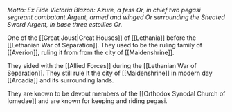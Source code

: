 _Motto: Ex Fide Victoria
Blazon: Azure, a fess Or, in chief two pegasi segreant combatant Argent, armed and winged Or surrounding the Sheated Sword Argent, in base three estoilles Or._

One of the [[Great Joust|Great Houses]] of [[Lethania]] before the [[Lethanian War of Separation]]. They used to be the ruling family of [[Averion]], ruling it from from the city of [[Maidenshrine]].

They sided with the [[Allied Forces]] during the [[Lethanian War of Separation]]. They still rule It the city of [[Maidenshrine]] in modern day [[Arcadia]] and its surrounding lands.

They are known to be devout members of the [[Orthodox Synodal Church of Iomedae]] and are known for keeping and riding pegasi.
